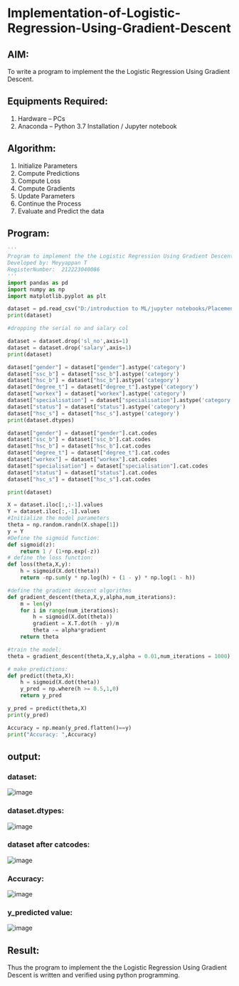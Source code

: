# Implementation-of-Logistic-Regression-Using-Gradient-Descent

## AIM:
To write a program to implement the the Logistic Regression Using Gradient Descent.

## Equipments Required:
1. Hardware – PCs
2. Anaconda – Python 3.7 Installation / Jupyter notebook

## Algorithm:
1. Initialize Parameters
2. Compute Predictions
3. Compute Loss
4. Compute Gradients
5. Update Parameters
6. Continue the Process
7. Evaluate and Predict the data

## Program:
```py
'''
Program to implement the the Logistic Regression Using Gradient Descent.
Developed by: Meyyappan T
RegisterNumber:  212223040086
'''
import pandas as pd
import numpy as np
import matplotlib.pyplot as plt

dataset = pd.read_csv("D:/introduction to ML/jupyter notebooks/Placement_Data.csv")
print(dataset)

#dropping the serial no and salary col

dataset = dataset.drop('sl_no',axis=1)
dataset = dataset.drop('salary',axis=1)
print(dataset)

dataset["gender"] = dataset["gender"].astype('category')
dataset["ssc_b"] = dataset["ssc_b"].astype('category')
dataset["hsc_b"] = dataset["hsc_b"].astype('category')
dataset["degree_t"] = dataset["degree_t"].astype('category')
dataset["workex"] = dataset["workex"].astype('category')
dataset["specialisation"] = dataset["specialisation"].astype('category')
dataset["status"] = dataset["status"].astype('category')
dataset["hsc_s"] = dataset["hsc_s"].astype('category')
print(dataset.dtypes)

dataset["gender"] = dataset["gender"].cat.codes
dataset["ssc_b"] = dataset["ssc_b"].cat.codes
dataset["hsc_b"] = dataset["hsc_b"].cat.codes
dataset["degree_t"] = dataset["degree_t"].cat.codes
dataset["workex"] = dataset["workex"].cat.codes
dataset["specialisation"] = dataset["specialisation"].cat.codes
dataset["status"] = dataset["status"].cat.codes
dataset["hsc_s"] = dataset["hsc_s"].cat.codes

print(dataset)

X = dataset.iloc[:,:-1].values
Y = dataset.iloc[:,-1].values
#Initialize the model parameters
theta = np.random.randn(X.shape[1])
y = Y
#Define the sigmoid function:
def sigmoid(z):
    return 1 / (1+np.exp(-z))
# define the loss function:
def loss(theta,X,y):
    h = sigmoid(X.dot(theta))
    return -np.sum(y * np.log(h) + (1 - y) * np.log(1 - h))

#define the gradient descent algorithms
def gradient_descent(theta,X,y,alpha,num_iterations):
    m = len(y)
    for i in range(num_iterations):
        h = sigmoid(X.dot(theta))
        gradient = X.T.dot(h - y)/m
        theta -= alpha*gradient
    return theta

#train the model:
theta = gradient_descent(theta,X,y,alpha = 0.01,num_iterations = 1000)

# make predictions:
def predict(theta,X):
    h = sigmoid(X.dot(theta))
    y_pred = np.where(h >= 0.5,1,0)
    return y_pred

y_pred = predict(theta,X)
print(y_pred)

Accuracy = np.mean(y_pred.flatten()==y)
print("Accuracy: ",Accuracy)
```
## output:

### dataset:
![image](https://github.com/vikamuhan-reddy/-Implementation-of-Logistic-Regression-Using-Gradient-Descent/assets/144928933/4d81269f-3b76-4c9f-b739-fedfa2bce5b8)

### dataset.dtypes:
![image](https://github.com/vikamuhan-reddy/-Implementation-of-Logistic-Regression-Using-Gradient-Descent/assets/144928933/aba75df7-8384-46a4-8569-b57784f00c4f)

### dataset after catcodes:
![image](https://github.com/vikamuhan-reddy/-Implementation-of-Logistic-Regression-Using-Gradient-Descent/assets/144928933/34b8ca4f-99e2-495d-9e02-534b26fb18f3)

### Accuracy:
![image](https://github.com/vikamuhan-reddy/-Implementation-of-Logistic-Regression-Using-Gradient-Descent/assets/144928933/f83af9e4-a26c-4c0e-96ac-40e67fedb68e)

### y_predicted value:
![image](https://github.com/vikamuhan-reddy/-Implementation-of-Logistic-Regression-Using-Gradient-Descent/assets/144928933/04a9f737-8c06-4b75-87ce-322e17f01598)


## Result:
Thus the program to implement the the Logistic Regression Using Gradient Descent is written and verified using python programming.

